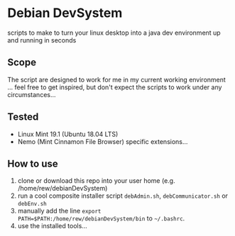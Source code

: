 # Debian DevSystem
scripts to make to turn your linux desktop into a java dev environment up and running in seconds

## Scope
The script are designed to work for me in my current working environment ... feel free to get inspired, but don't expect the scripts to work under any circumstances...

## Tested
- Linux Mint 19.1 (Ubuntu 18.04 LTS)
- Nemo (Mint Cinnamon File Browser) specific extensions...

## How to use
1. clone or download this repo into your user home (e.g. /home/rew/debianDevSystem)
2. run a cool composite installer script `debAdmin.sh`, `debCommunicator.sh` or `debEnv.sh`
3. manually add the line `export PATH=$PATH:/home/rew/debianDevSystem/bin` to `~/.bashrc`.
4. use the installed tools...